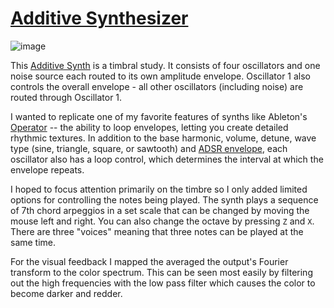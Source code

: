# [Additive Synthesizer](https://additive-synth.netlify.app/)

![image](https://user-images.githubusercontent.com/9386882/95627449-3ea83200-0a4a-11eb-9fb7-c41521dbbe1c.png)

This [Additive Synth](https://additive-synth.netlify.app/) is a timbral study. It consists of four oscillators and one noise source each routed to its own amplitude envelope. Oscillator 1 also controls the overall envelope - all other oscillators (including noise) are routed through Oscillator 1.

I wanted to replicate one of my favorite features of synths like Ableton's [Operator](https://www.ableton.com/en/packs/operator/) -- the ability to loop envelopes, letting you create detailed rhythmic textures. In addition to the base harmonic, volume, detune, wave type (sine, triangle, square, or sawtooth) and [ADSR envelope](<https://en.wikipedia.org/wiki/Envelope_(music)>), each oscillator also has a loop control, which determines the interval at which the envelope repeats.

I hoped to focus attention primarily on the timbre so I only added limited options for controlling the notes being played. The synth plays a sequence of 7th chord arpeggios in a set scale that can be changed by moving the mouse left and right. You can also change the octave by pressing `Z` and `X`. There are three "voices" meaning that three notes can be played at the same time.

For the visual feedback I mapped the averaged the output's Fourier transform to the color spectrum. This can be seen most easily by filtering out the high frequencies with the low pass filter which causes the color to become darker and redder.
